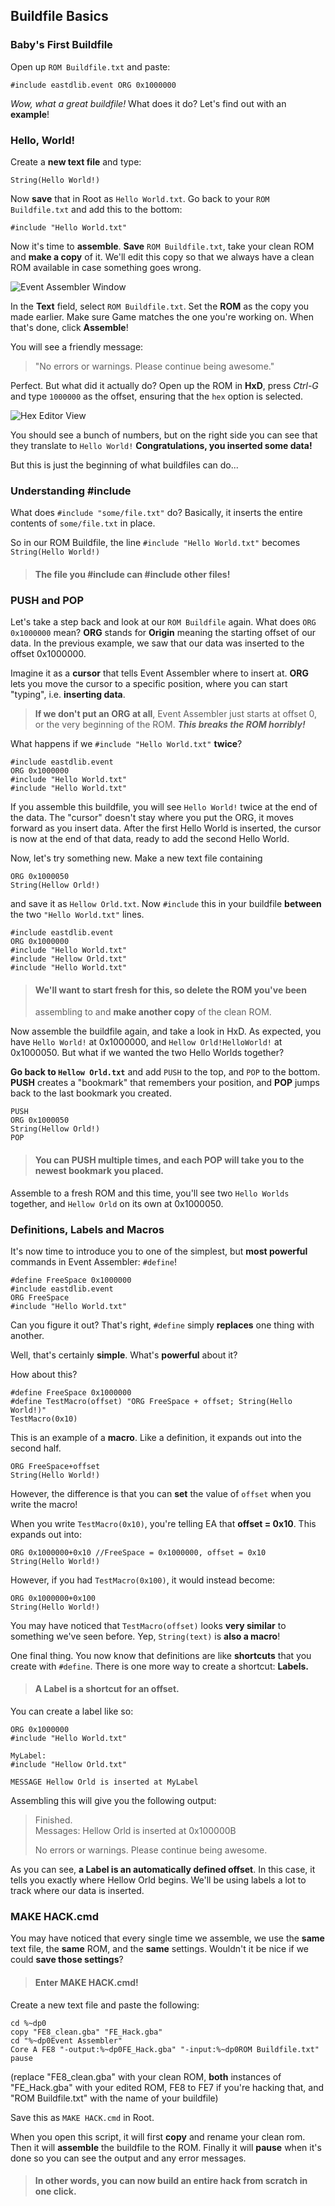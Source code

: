 
## Buildfile Basics

### Baby's First Buildfile

Open up `ROM Buildfile.txt` and paste:

    #include eastdlib.event ORG 0x1000000

*Wow, what a great buildfile!* What does it do? Let's find out with an
**example**!

### Hello, World!

Create a **new text file** and type:

    String(Hello World!)
  
Now **save** that in Root as `Hello World.txt`. Go back to your `ROM
Buildfile.txt` and add this to the bottom:

    #include "Hello World.txt"

Now it's time to **assemble**. **Save** `ROM Buildfile.txt`, take your clean
ROM and **make a copy** of it. We'll edit this copy so that we always have a
clean ROM available in case something goes wrong.

![Event Assembler Window](http://puu.sh/ryp0V/59e19685bf.png)

In the **Text** field, select `ROM Buildfile.txt`. Set the **ROM** as the copy
you made earlier. Make sure Game matches the one you're working on. When that's
done, click **Assemble**!

You will see a friendly message:
>"No errors or warnings. Please continue being awesome."

Perfect. But what did it actually do? Open up the ROM in **HxD**, press
*Ctrl-G* and type `1000000` as the offset, ensuring that the `hex` option is
selected.

![Hex Editor View](http://puu.sh/ryUig/6763a68df3.png)

You should see a bunch of numbers, but on the right side you can see that they
translate to `Hello World!` **Congratulations, you inserted some data!**

But this is just the beginning of what buildfiles can do...

### Understanding \#include

What does `#include "some/file.txt"` do? Basically, it inserts the entire
contents of `some/file.txt` in place.

So in our ROM Buildfile, the line `#include "Hello World.txt"` becomes
`String(Hello World!)`

>#### **The file you #include can #include other files!**

### PUSH and POP

Let's take a step back and look at our `ROM Buildfile` again. What does `ORG
0x1000000` mean? **ORG** stands for **Origin** meaning the starting offset of
our data. In the previous example, we saw that our data was inserted to the
offset 0x1000000.

Imagine it as a **cursor** that tells Event Assembler where to insert at.
**ORG** lets you move the cursor to a specific position, where you can start
"typing", i.e. **inserting data**.

>**If we don't put an ORG at all**, Event Assembler just starts at offset 0, or
>the very beginning of the ROM. ***This breaks the ROM horribly!***

What happens if we `#include "Hello World.txt"` **twice**?

    #include eastdlib.event
    ORG 0x1000000
    #include "Hello World.txt"
    #include "Hello World.txt"
    
If you assemble this buildfile, you will see `Hello World!` twice at the end of
the data. The "cursor" doesn't stay where you put the ORG, it moves forward as
you insert data. After the first Hello World is inserted, the cursor is now at
the end of that data, ready to add the second Hello World.

Now, let's try something new. Make a new text file containing

    ORG 0x1000050
    String(Hellow Orld!)
    
and save it as `Hellow Orld.txt`. Now `#include` this in your buildfile
**between** the two `"Hello World.txt"` lines.

    #include eastdlib.event
    ORG 0x1000000
    #include "Hello World.txt"
    #include "Hellow Orld.txt"
    #include "Hello World.txt"

>#### We'll want to start fresh for this, so **delete** the ROM you've been
>assembling to and **make another copy** of the clean ROM.

Now assemble the buildfile again, and take a look in HxD.  As expected, you
have `Hello World!` at 0x1000000, and `Hellow Orld!HelloWorld!` at 0x1000050.
But what if we wanted the two Hello Worlds together?

**Go back to `Hellow Orld.txt`** and add `PUSH` to the top, and `POP` to the
bottom. **PUSH** creates a "bookmark" that remembers your position, and **POP**
jumps back to the last bookmark you created.

    PUSH
    ORG 0x1000050
    String(Hellow Orld!)
    POP

>#### You can **PUSH** multiple times, and each **POP** will take you to the **newest** bookmark you placed.

Assemble to a fresh ROM and this time, you'll see two `Hello Worlds` together,
and `Hellow Orld` on its own at 0x1000050.

### Definitions, Labels and Macros

It's now time to introduce you to one of the simplest, but  **most powerful** commands in Event Assembler:
`#define`!

    #define FreeSpace 0x1000000
    #include eastdlib.event
    ORG FreeSpace
    #include "Hello World.txt"

Can you figure it out? That's right, `#define` simply **replaces** one thing
with another.

Well, that's certainly **simple**. What's **powerful** about it?

How about this?

    #define FreeSpace 0x1000000
    #define TestMacro(offset) "ORG FreeSpace + offset; String(Hello World!)"
    TestMacro(0x10)
    
This is an example of a **macro**. Like a definition, it expands out into the second half.

    ORG FreeSpace+offset
    String(Hello World!)
    
However, the difference is that you can **set** the value of `offset` when you write the macro!

When you write `TestMacro(0x10)`, you're telling EA that **offset = 0x10**.
This expands out into:

    ORG 0x1000000+0x10 //FreeSpace = 0x1000000, offset = 0x10
    String(Hello World!)
    
However, if you had `TestMacro(0x100)`, it would instead become:

    ORG 0x1000000+0x100
    String(Hello World!)
    
You may have noticed that `TestMacro(offset)` looks **very similar** to something we've seen before. Yep, `String(text)` is **also a macro**!

One final thing. You now know that definitions are like **shortcuts** that you
create with `#define`. There is one more way to create a shortcut: **Labels.**

>#### A **Label** is a shortcut for an offset.

You can create a label like so:

    ORG 0x1000000
    #include "Hello World.txt"
    
    MyLabel:
    #include "Hellow Orld.txt"
    
    MESSAGE Hellow Orld is inserted at MyLabel
    
Assembling this will give you the following output:

> Finished.  
>    Messages:  Hellow Orld is inserted at 0x100000B
>
>    No errors or warnings.  Please continue being awesome.

As you can see, **a Label is an automatically defined offset**. In this case,
it tells you exactly where Hellow Orld begins. We'll be using labels a lot to
track where our data is inserted.

### MAKE HACK.cmd

You may have noticed that every single time we
assemble, we use the **same** text file, the **same** ROM, and the **same**
settings. Wouldn't it be nice if we could **save those settings**?

>#### Enter **MAKE HACK.cmd**!

Create a new text file and paste the following:

    cd %~dp0
    copy "FE8_clean.gba" "FE_Hack.gba"
    cd "%~dp0Event Assembler"
    Core A FE8 "-output:%~dp0FE_Hack.gba" "-input:%~dp0ROM Buildfile.txt"
    pause
    
(replace "FE8\_clean.gba" with your clean ROM, **both** instances of "FE\_Hack.gba" with your edited ROM, FE8 to FE7 if you're hacking that, and "ROM Buildfile.txt" with the name of your buildfile)

Save this as `MAKE HACK.cmd` in Root.

When you open this script, it will first **copy** and rename your clean rom.
Then it will **assemble** the buildfile to the ROM. Finally it will **pause**
when it's done so you can see the output and any error messages.

>#### In other words, **you can now build an entire hack from scratch in one click.**

